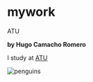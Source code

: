 # mywork

ATU 

**by Hugo Camacho Romero**

I study at [ATU](https://www.atu.ie/)

![penguins](https://allisonhorst.github.io/palmerpenguins/logo.png)
